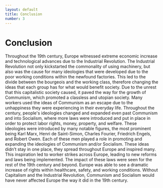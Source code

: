 ```yaml
---
layout: default
title: Conclusion
number: 3
---
```


# Conclusion

Throughout the 19th century, Europe witnessed extreme economic increase and technological advances due to the Industrial Revolution. The Industrial Revolution not only kickstarted the commonality of using machinery, but also was the cause for many ideologies that were developed due to the poor working conditions within the newfound factories. This led to the divide between the bourgeois and the working class, therefore changing the ideas that each group has for what would benefit society. Due to the unrest that this capitalistic society caused, it paved the way for the growth of Communism, which promoted a classless and utopian society.  Many workers used the ideas of Communism as an escape due to the unhappiness they were experiencing in their everyday life. Throughout the century, people's ideologies changed and expanded even past Communism and into Socialism, where more laws were introduced and put in place in order to protect labor rights, money, property, and welfare. These ideologies were introduced by many notable figures, the most prominent being Karl Marx, Henri de Saint-Simon, Charles Fourier, Friedrich Engels, and Robert Owen. Each of these men played a role in promoting and expanding the ideologies of Communism and/or Socialism. These ideas didn’t stay in one place, they spread throughout Europe and inspired many. This inspiration led to worker strikes across Europe, leading to new reforms and laws being implemented. The impact of these laws were seen for the rest of the 19th century and beyond. Europe was able to see a dramatic increase of rights within healthcare, safety, and working conditions. Without Capitalism and the Industrial Revolution, Communism and Socialism would have never affected Europe the way it did in the 19th century.

